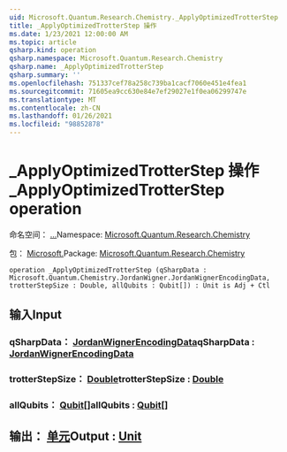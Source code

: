 ```yaml
---
uid: Microsoft.Quantum.Research.Chemistry._ApplyOptimizedTrotterStep
title: _ApplyOptimizedTrotterStep 操作
ms.date: 1/23/2021 12:00:00 AM
ms.topic: article
qsharp.kind: operation
qsharp.namespace: Microsoft.Quantum.Research.Chemistry
qsharp.name: _ApplyOptimizedTrotterStep
qsharp.summary: ''
ms.openlocfilehash: 751337cef78a258c739ba1cacf7060e451e4fea1
ms.sourcegitcommit: 71605ea9cc630e84e7ef29027e1f0ea06299747e
ms.translationtype: MT
ms.contentlocale: zh-CN
ms.lasthandoff: 01/26/2021
ms.locfileid: "98852878"
---
```

# <a name="_applyoptimizedtrotterstep-operation"></a><span data-ttu-id="5cf59-102">_ApplyOptimizedTrotterStep 操作</span><span class="sxs-lookup"><span data-stu-id="5cf59-102">_ApplyOptimizedTrotterStep operation</span></span>

<span data-ttu-id="5cf59-103">命名空间： [...](xref:Microsoft.Quantum.Research.Chemistry)</span><span class="sxs-lookup"><span data-stu-id="5cf59-103">Namespace: [Microsoft.Quantum.Research.Chemistry](xref:Microsoft.Quantum.Research.Chemistry)</span></span>

<span data-ttu-id="5cf59-104">包： [Microsoft.](https://nuget.org/packages/Microsoft.Quantum.Research.Chemistry)</span><span class="sxs-lookup"><span data-stu-id="5cf59-104">Package: [Microsoft.Quantum.Research.Chemistry](https://nuget.org/packages/Microsoft.Quantum.Research.Chemistry)</span></span>




```qsharp
operation _ApplyOptimizedTrotterStep (qSharpData : Microsoft.Quantum.Chemistry.JordanWigner.JordanWignerEncodingData, trotterStepSize : Double, allQubits : Qubit[]) : Unit is Adj + Ctl
```


## <a name="input"></a><span data-ttu-id="5cf59-105">输入</span><span class="sxs-lookup"><span data-stu-id="5cf59-105">Input</span></span>

### <a name="qsharpdata--jordanwignerencodingdata"></a><span data-ttu-id="5cf59-106">qSharpData： [JordanWignerEncodingData](xref:Microsoft.Quantum.Chemistry.JordanWigner.JordanWignerEncodingData)</span><span class="sxs-lookup"><span data-stu-id="5cf59-106">qSharpData : [JordanWignerEncodingData](xref:Microsoft.Quantum.Chemistry.JordanWigner.JordanWignerEncodingData)</span></span>




### <a name="trotterstepsize--double"></a><span data-ttu-id="5cf59-107">trotterStepSize： [Double](xref:microsoft.quantum.lang-ref.double)</span><span class="sxs-lookup"><span data-stu-id="5cf59-107">trotterStepSize : [Double](xref:microsoft.quantum.lang-ref.double)</span></span>




### <a name="allqubits--qubit"></a><span data-ttu-id="5cf59-108">allQubits： [Qubit](xref:microsoft.quantum.lang-ref.qubit)[]</span><span class="sxs-lookup"><span data-stu-id="5cf59-108">allQubits : [Qubit](xref:microsoft.quantum.lang-ref.qubit)[]</span></span>





## <a name="output--unit"></a><span data-ttu-id="5cf59-109">输出： [单元](xref:microsoft.quantum.lang-ref.unit)</span><span class="sxs-lookup"><span data-stu-id="5cf59-109">Output : [Unit](xref:microsoft.quantum.lang-ref.unit)</span></span>

